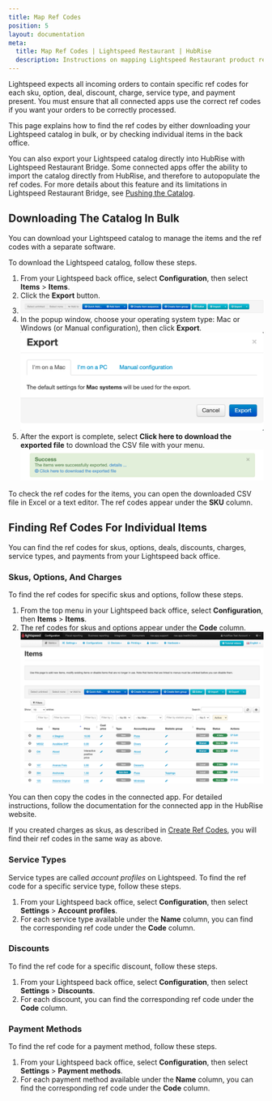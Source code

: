 ```yaml
---
title: Map Ref Codes
position: 5
layout: documentation
meta:
  title: Map Ref Codes | Lightspeed Restaurant | HubRise
  description: Instructions on mapping Lightspeed Restaurant product ref codes with other apps after connecting your EPOS with HubRise. Connect apps and synchronise your data.
---
```


Lightspeed expects all incoming orders to contain specific ref codes for each sku, option, deal, discount, charge, service type, and payment present. You must ensure that all connected apps use the correct ref codes if you want your orders to be correctly processed.

This page explains how to find the ref codes by either downloading your Lightspeed catalog in bulk, or by checking individual items in the back office.

You can also export your Lightspeed catalog directly into HubRise with Lightspeed Restaurant Bridge.
Some connected apps offer the ability to import the catalog directly from HubRise, and therefore to autopopulate the ref codes.
For more details about this feature and its limitations in Lightspeed Restaurant Bridge, see [Pushing the Catalog](/apps/lightspeed-restaurant/pushing-catalog).

## Downloading The Catalog In Bulk

You can download your Lightspeed catalog to manage the items and the ref codes with a separate software.

To download the Lightspeed catalog, follow these steps.

1. From your Lightspeed back office, select **Configuration**, then select **Items** > **Items**.
1. Click the **Export** button.
1. ![Export button in the items page of the Lightspeed back office](../images/006-en-lightspeed-export-items.png)
1. In the popup window, choose your operating system type: Mac or Windows (or Manual configuration), then click **Export**.
   ![Choosing the operating system when exporting the catalog in Lightspeed](../images/007-en-lightspeed-system-choice.png)
1. After the export is complete, select **Click here to download the exported file** to download the CSV file with your menu.
   ![Download items CSV](../images/008-en-2x-lightspeed-download-csv.png)

To check the ref codes for the items, you can open the downloaded CSV file in Excel or a text editor. The ref codes appear under the **SKU** column.

## Finding Ref Codes For Individual Items

You can find the ref codes for skus, options, deals, discounts, charges, service types, and payments from your Lightspeed back office.

### Skus, Options, And Charges

To find the ref codes for specific skus and options, follow these steps.

1. From the top menu in your Lightspeed back office, select **Configuration**, then **Items** > **Items**.
1. The ref codes for skus and options appear under the **Code** column.
   ![](../images/009-en-lightspeed-skus-options-codes.png)

You can then copy the codes in the connected app. For detailed instructions, follow the documentation for the connected app in the HubRise website.

If you created charges as skus, as described in [Create Ref Codes](/apps/lightspeed-restaurant/create-ref-codes#charges), you will find their ref codes in the same way as above.

### Service Types

Service types are called _account profiles_ on Lightspeed. To find the ref code for a specific service type, follow these steps.

1. From your Lightspeed back office, select **Configuration**, then select **Settings** > **Account profiles**.
1. For each service type available under the **Name** column, you can find the corresponding ref code under the **Code** column.

### Discounts

To find the ref code for a specific discount, follow these steps.

1. From your Lightspeed back office, select **Configuration**, then select **Settings** > **Discounts**.
1. For each discount, you can find the corresponding ref code under the **Code** column.

### Payment Methods

To find the ref code for a payment method, follow these steps.

1. From your Lightspeed back office, select **Configuration**, then select **Settings** > **Payment methods**.
1. For each payment method available under the **Name** column, you can find the corresponding ref code under the **Code** column.
